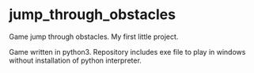 # jump_through_obstacles
Game jump through obstacles.
My first little project.

Game written in python3.
Repository includes exe file to play in windows without installation of python interpreter.

